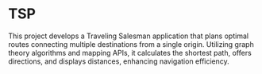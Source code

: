 # TSP
This project develops a Traveling Salesman application that plans optimal routes connecting multiple destinations from a single origin. Utilizing graph theory algorithms and mapping APIs, it calculates the shortest path, offers directions, and displays distances, enhancing navigation efficiency.
